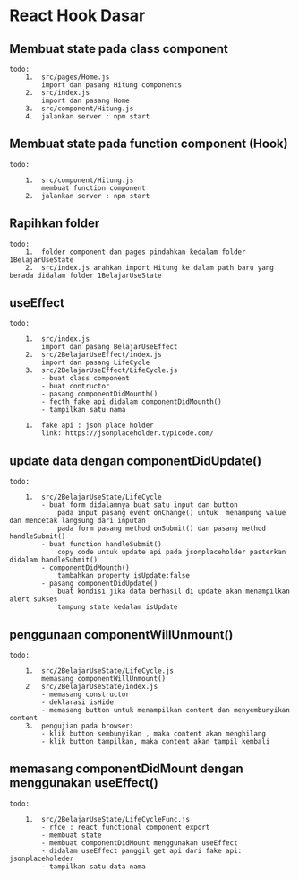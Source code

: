 # React Hook Dasar

## Membuat state pada class component

    todo:
        1.  src/pages/Home.js
            import dan pasang Hitung components
        2.  src/index.js
            import dan pasang Home
        3.  src/component/Hitung.js
        4.  jalankan server : npm start

## Membuat state pada function component (Hook)

    todo:

        1.  src/component/Hitung.js
            membuat function component
        2.  jalankan server : npm start

## Rapihkan folder

    todo:
        1.  folder component dan pages pindahkan kedalam folder 1BelajarUseState
        2.  src/index.js arahkan import Hitung ke dalam path baru yang berada didalam folder 1BelajarUseState

## useEffect

    todo:

        1.  src/index.js
            import dan pasang BelajarUseEffect
        2.  src/2BelajarUseEffect/index.js
            import dan pasang LifeCycle
        3.  src/2BelajarUseEffect/LifeCycle.js
            - buat class component
            - buat contructor
            - pasang componentDidMounth()
            - fecth fake api didalam componentDidMounth()
            - tampilkan satu nama

        1.  fake api : json place holder
            link: https://jsonplaceholder.typicode.com/

## update data dengan componentDidUpdate()

    todo:

        1.  src/2BelajarUseState/LifeCycle
            - buat form didalamnya buat satu input dan button
                pada input pasang event onChange() untuk  menampung value dan mencetak langsung dari inputan
                pada form pasang method onSubmit() dan pasang method handleSubmit()
            - buat function handleSubmit()
                copy code untuk update api pada jsonplaceholder pasterkan didalam handleSubmit()
            - componentDidMounth()
                tambahkan property isUpdate:false
            - pasang componentDidUpdate()
                buat kondisi jika data berhasil di update akan menampilkan alert sukses
                tampung state kedalam isUpdate

## penggunaan componentWillUnmount()

    todo:

        1.  src/2BelajarUseState/LifeCycle.js
            memasang componentWillUnmount()
        2   src/2BelajarUseState/index.js
            - memasang constructor
            - deklarasi isHide
            - memasang button untuk menampilkan content dan menyembunyikan content
        3.  pengujian pada browser:
            - klik button sembunyikan , maka content akan menghilang
            - klik button tampilkan, maka content akan tampil kembali

## memasang componentDidMount dengan menggunakan useEffect()

    todo:

        1.  src/2BelajarUseState/LifeCycleFunc.js
            - rfce : react functional component export
            - membuat state
            - membuat componentDidMount menggunakan useEffect
            - didalam useEffect panggil get api dari fake api: jsonplaceholeder
            - tampilkan satu data nama
